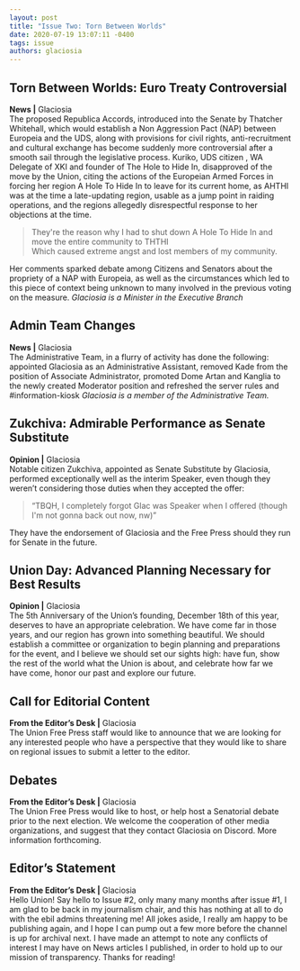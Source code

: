 ```yaml
---
layout: post
title: "Issue Two: Torn Between Worlds"
date: 2020-07-19 13:07:11 -0400
tags: issue
authors: glaciosia
---
```

## Torn Between Worlds: Euro Treaty Controversial  
**News |** Glaciosia  
The proposed Republica Accords, introduced into the Senate by Thatcher Whitehall, which would establish a Non Aggression Pact (NAP) between Europeia and the UDS, along with provisions for civil rights, anti-recruitment and cultural exchange has become suddenly more controversial after a smooth sail through the legislative process. Kuriko, UDS citizen , WA Delegate of XKI and founder of The Hole to Hide In, disapproved of the move by the Union, citing the actions of the Europeian Armed Forces in forcing her region A Hole To Hide In to leave for its current home, as AHTHI was at the time a late-updating region, usable as a jump point in raiding operations, and the regions allegedly disrespectful response to her objections at the time.


> They're the reason why I had to shut down A Hole To Hide In and move the entire community to THTHI  
> Which caused extreme angst and lost members of my community.


Her comments sparked debate among Citizens and Senators about the propriety of a NAP with Europeia, as well as the circumstances which led to this piece of context being unknown to many involved in the previous voting on the measure.
*Glaciosia is a Minister in the Executive Branch*

## Admin Team Changes  
**News |** Glaciosia  
The Administrative Team, in a flurry of activity has done the following: appointed Glaciosia as an Administrative Assistant, removed Kade from the position of Associate Administrator, promoted Dome Artan and Kanglia to the newly created Moderator position and refreshed the server rules and #information-kiosk
*Glaciosia is a member of the Administrative Team.*


## Zukchiva: Admirable Performance as Senate Substitute
**Opinion |** Glaciosia  
Notable citizen Zukchiva, appointed as Senate Substitute by Glaciosia, performed exceptionally well as the interim Speaker, even though they weren’t considering those duties when they accepted the offer:

> “TBQH, I completely forgot Glac was Speaker when I offered (though I'm not gonna back out now, nw)”

They have the endorsement of Glaciosia and the Free Press should they run for Senate in the future.


## Union Day: Advanced Planning Necessary for Best Results
**Opinion |** Glaciosia  
The 5th Anniversary of the Union’s founding, December 18th of this year, deserves to have an appropriate celebration. We have come far in those years, and our region has grown into something beautiful. We should establish a committee or organization to begin planning and preparations for the event, and I believe we should set our sights high: have fun, show the rest of the world what the Union is about, and celebrate how far we have come, honor our past and explore our future.

## Call for Editorial Content
**From the Editor’s Desk |** Glaciosia  
The Union Free Press staff would like to announce that we are looking for any interested people who have a perspective that they would like to share on regional issues to submit a letter to the editor. 

## Debates
**From the Editor’s Desk |** Glaciosia  
The Union Free Press would like to host, or help host a Senatorial debate prior to the next election. We welcome the cooperation of other media organizations, and suggest that they contact Glaciosia on Discord. More information forthcoming.


## Editor’s Statement
**From the Editor’s Desk |** Glaciosia  
Hello Union! Say hello to Issue #2, only many many months after issue #1, I am glad to be back in my journalism chair, and this has nothing at all to do with the ebil admins threatening me! All jokes aside, I really am happy to be publishing again, and I hope I can pump out a few more before the channel is up for archival next. I have made an attempt to note any conflicts of interest I may have on News articles I published, in order to hold up to our mission of transparency. Thanks for reading!
